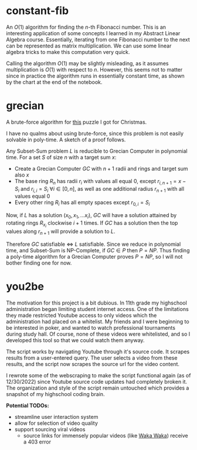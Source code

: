# constant-fib
An $O(1)$ algorithm for finding the $n$-th Fibonacci number. This is an interesting application of some concepts I learned in my Abstract Linear Algebra course. Essentially, iterating from one Fibonacci number to the next can be represented as matrix multiplication. We can use some linear algebra tricks to make this computation
very quick. 

Calling the algorithm $O(1)$ may be slightly misleading, as it assumes multiplication is $O(1)$ with respect to $n$. However, this seems not to matter since in practice the algorithm runs in essentially constant time, as shown by the chart at the end of the notebook.

# grecian
A brute-force algorithm for [this](https://projectgeniusinc.com/grecian-computer/) puzzle I got for Christmas.

I have no qualms about using brute-force, since this problem is not easily solvable in poly-time. A sketch of a proof follows.

Any Subset-Sum problem $L$ is reducible to Grecian Computer in polynomial time. For a set $S$ of size $n$ with a target sum $x$:
- Create a Grecian Computer $GC$ with $n+1$ radii and rings and target sum also $x$
- The base ring $R_n$ has radii $r_i$ with values all equal $0$, except $r_{i, n+1}=x-S_i$ and $r_{i,i}=S_i$ $\forall{i}\in[0,n]$, as well as one additional radius $r_{n+1}$ with all values equal $0$
- Every other ring $R_i$ has all empty spaces except $r_{0,i}=S_i$

Now, if $L$ has a solution $(x_0, x_1, ... x_i)$, $GC$ will have a solution attained by rotating rings $R_{x_i}$ clockwise $i+1$ times. If $GC$ has a solution then the top values along $r_{n+1}$ will provide a solution to $L$.

Therefore $GC$ satisfiable $\iff$ $L$ satisfiable. Since we reduce in polynomial time, and Subset-Sum is NP-Complete, if $GC\in{P}$ then $P=NP$. Thus finding a poly-time algorithm for a Grecian Computer proves $P=NP$, so I will not bother finding one for now.

# you2be
The motivation for this project is a bit dubious. In 11th grade my highschool administration began limiting student internet access. One of the limitations they made restricted Youtube access to only videos which the administration had placed on a whitelist. My friends and I were beginning to be interested in poker, and wanted to watch professional tournaments during study hall. Of course, none of these videos were whitelisted, and so I developed this tool so that we could watch them anyway.

The script works by navigating Youtube through it's source code. It scrapes results from a user-entered query. The user selects a video from these results, and the script now scrapes the source url for the video content. 

I rewrote some of the webscraping to make the script functional again (as of 12/30/2022) since Youtube source code updates had completely broken it. The organization and style of the script remain untouched which provides a snapshot of my highschool coding brain.

 **Potential TODOs:**
- streamline user interaction system
- allow for selection of video quality
- support sourcing viral videos
  - source links for immensely popular videos (like [Waka Waka](https://www.youtube.com/watch?v=pRpeEdMmmQ0)) receive a 403 error 